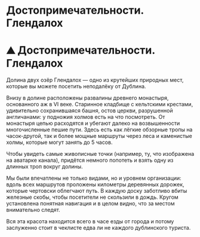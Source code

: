# Достопримечательности. Глендалох

# ⛰ Достопримечательности. Глендалох

Долина двух озёр Глендалох — одно из крутейших природных мест, которые вы можете посетить неподалёку от Дублина. 

Внизу в долине расположены развалины древнего монастыря, основанного аж в VI веке. Старинное кладбище с кельтскими крестами, удивительно сохранившаяся башня, остов церкви, разрушенной англичанами: у подножия холмов есть на что посмотреть.  От монастыря цепью расходятся и убегают далеко на возвышенности многочисленные пешие пути. Здесь есть как лёгкие обзорные тропы на часок-другой, так и более мощные маршруты через леса и каменистые холмы, которые могут занять до 5 часов. 

Чтобы увидеть самые живописные точки (например, ту, что изображена на аватарке канала), придётся немного попотеть и взять одну из длинных троп вокруг долины.

Мы были впечатлены не только видами, но и уровнем организации: вдоль всех маршрутов проложены километры деревянных дорожек, которые чертовски облегчают путь. В каждую доску заботливо вбиты железные скобы, чтобы посетители не скользили в дождь. Кругом установлена понятная навигация и в целом видно, что за местом внимательно следят.

Вся эта красота находится всего в часе езды от города и потому заслуженно стоит в чеклисте едва ли не каждого дублинского туриста.